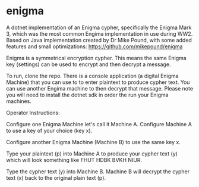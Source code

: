 # enigma
A dotnet implementation of an Enigma cypher, specifically the Enigma Mark 3, which was the most common Engima implementation in use during WW2. Based on Java implementation created by Dr Mike Pound, with some added features and small optimizations: https://github.com/mikepound/enigma

Enigma is a symmetrical encryption cypher. This means the same Enigma key (settings) can be used to encrypt and then decrypt a message. 

To run, clone the repo. There is a console application (a digital Enigma Machine) that you can use to to enter plaintext to produce cypher text. You can use another Engima machine to then decrypt that message. Please note you will need to install the dotnet sdk in order the run your Enigma machines.

Operator Instructions:

Configure one Enigma Machine let's call it Machine A. Configure Machine A to use a key of your choice (key x).

Configure another Enigma Machine (Machine B) to use the same key x. 

Type your plaintext (p) into Machine A to produce your cypher text (y) which will look something like FHUT HDBK BVKH NIUR.

Type the cypher text (y) into Machine B. Machine B will decrypt the cypher text (x) back to the original plain text (p).
